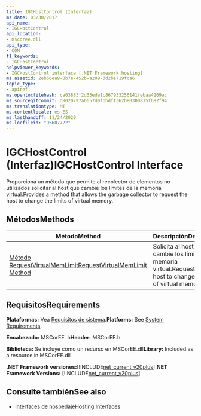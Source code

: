 ```yaml
---
title: IGCHostControl (Interfaz)
ms.date: 03/30/2017
api_name:
- IGCHostControl
api_location:
- mscoree.dll
api_type:
- COM
f1_keywords:
- IGCHostControl
helpviewer_keywords:
- IGCHostControl interface [.NET Framework hosting]
ms.assetid: 2eb56ea9-8b7e-452b-a209-3d2be719fca6
topic_type:
- apiref
ms.openlocfilehash: ca03883f2d33eda1c867933256141febaa4269ac
ms.sourcegitcommit: d8020797a6657d0fbbdff362b80300815f682f94
ms.translationtype: MT
ms.contentlocale: es-ES
ms.lasthandoff: 11/24/2020
ms.locfileid: "95687722"
---
```

# <a name="igchostcontrol-interface"></a><span data-ttu-id="114b1-102">IGCHostControl (Interfaz)</span><span class="sxs-lookup"><span data-stu-id="114b1-102">IGCHostControl Interface</span></span>

<span data-ttu-id="114b1-103">Proporciona un método que permite al recolector de elementos no utilizados solicitar al host que cambie los límites de la memoria virtual.</span><span class="sxs-lookup"><span data-stu-id="114b1-103">Provides a method that allows the garbage collector to request the host to change the limits of virtual memory.</span></span>  
  
## <a name="methods"></a><span data-ttu-id="114b1-104">Métodos</span><span class="sxs-lookup"><span data-stu-id="114b1-104">Methods</span></span>  
  
|<span data-ttu-id="114b1-105">Método</span><span class="sxs-lookup"><span data-stu-id="114b1-105">Method</span></span>|<span data-ttu-id="114b1-106">Descripción</span><span class="sxs-lookup"><span data-stu-id="114b1-106">Description</span></span>|  
|------------|-----------------|  
|[<span data-ttu-id="114b1-107">Método RequestVirtualMemLimit</span><span class="sxs-lookup"><span data-stu-id="114b1-107">RequestVirtualMemLimit Method</span></span>](igchostcontrol-requestvirtualmemlimit-method.md)|<span data-ttu-id="114b1-108">Solicita al host que cambie los límites de la memoria virtual.</span><span class="sxs-lookup"><span data-stu-id="114b1-108">Requests the host to change the limits of virtual memory.</span></span>|  
  
## <a name="requirements"></a><span data-ttu-id="114b1-109">Requisitos</span><span class="sxs-lookup"><span data-stu-id="114b1-109">Requirements</span></span>  

 <span data-ttu-id="114b1-110">**Plataformas:** Vea [Requisitos de sistema](../../get-started/system-requirements.md).</span><span class="sxs-lookup"><span data-stu-id="114b1-110">**Platforms:** See [System Requirements](../../get-started/system-requirements.md).</span></span>  
  
 <span data-ttu-id="114b1-111">**Encabezado:** MSCorEE. h</span><span class="sxs-lookup"><span data-stu-id="114b1-111">**Header:** MSCorEE.h</span></span>  
  
 <span data-ttu-id="114b1-112">**Biblioteca:** Se incluye como un recurso en MSCorEE.dll</span><span class="sxs-lookup"><span data-stu-id="114b1-112">**Library:** Included as a resource in MSCorEE.dll</span></span>  
  
 <span data-ttu-id="114b1-113">**.NET Framework versiones:**[!INCLUDE[net_current_v20plus](../../../../includes/net-current-v20plus-md.md)]</span><span class="sxs-lookup"><span data-stu-id="114b1-113">**.NET Framework Versions:** [!INCLUDE[net_current_v20plus](../../../../includes/net-current-v20plus-md.md)]</span></span>  
  
## <a name="see-also"></a><span data-ttu-id="114b1-114">Consulte también</span><span class="sxs-lookup"><span data-stu-id="114b1-114">See also</span></span>

- [<span data-ttu-id="114b1-115">Interfaces de hospedaje</span><span class="sxs-lookup"><span data-stu-id="114b1-115">Hosting Interfaces</span></span>](hosting-interfaces.md)
